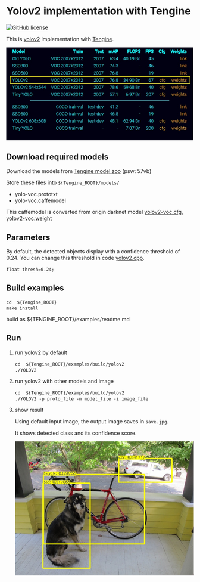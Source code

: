 # Yolov2 implementation with Tengine

[![GitHub license](http://OAID.github.io/pics/apache_2.0.svg)](./LICENSE)

This is [yolov2](https://pjreddie.com/darknet/yolov2/) implementation with [Tengine](https://github.com/OAID/Tengine).

![](imgs/yolov2.jpg)



## Download required models
Download the models from [Tengine model zoo](https://pan.baidu.com/s/1LXZ8vOdyOo50IXS0CUPp8g) (psw: 57vb)

Store these files into `${Tengine_ROOT}/models/`
- yolo-voc.prototxt
- yolo-voc.caffemodel

This caffemodel is converted from origin darknet model [yolov2-voc.cfg](https://github.com/pjreddie/darknet/blob/master/cfg/yolov2-voc.cfg), [yolov2-voc.weight](https://pjreddie.com/media/files/yolov2-voc.weights)



## Parameters
By default, the detected objects display with a confidence threshold of 0.24. You can change this threshold in code [yolov2.cpp](yolov2.cpp).
```
float thresh=0.24;
```

## Build examples
```
cd  ${Tengine_ROOT}
make install

```
build as ${TENGINE_ROOT}/examples/readme.md

## Run


1. run yolov2 by default
    ```
    cd  ${Tengine_ROOT}/examples/build/yolov2
    ./YOLOV2
    ```

2. run yolov2 with other models and image
    ```
    cd  ${Tengine_ROOT}/examples/build/yolov2
    ./YOLOV2 -p proto_file -m model_file -i image_file
    ```

3. show result

    Using default input image, the output image saves in `save.jpg`. 
    
    It shows detected class and its confidence score.
    
    ![save.jpg](imgs/save.jpg)

